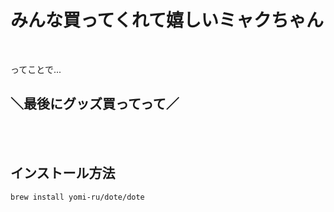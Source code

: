 <h1>みんな買ってくれて嬉しいミャクちゃん</h1>
<br>
<p>ってことで...</p>
<h2>＼最後にグッズ買ってって／</h2>
<br>
<br>
<h2>インストール方法</h2>

```sh
brew install yomi-ru/dote/dote
```
